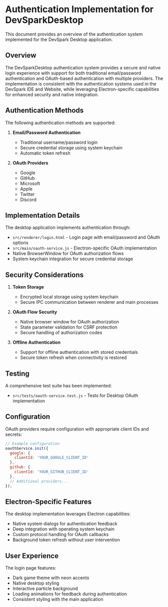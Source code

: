 # Authentication Implementation for DevSparkDesktop

This document provides an overview of the authentication system implemented for the DevSpark Desktop application.

## Overview

The DevSparkDesktop authentication system provides a secure and native login experience with support for both traditional email/password authentication and OAuth-based authentication with multiple providers. The implementation is consistent with the authentication systems used in the DevSpark IDE and Website, while leveraging Electron-specific capabilities for enhanced security and native integration.

## Authentication Methods

The following authentication methods are supported:

1. **Email/Password Authentication**
   - Traditional username/password login
   - Secure credential storage using system keychain
   - Automatic token refresh

2. **OAuth Providers**
   - Google
   - GitHub
   - Microsoft
   - Apple
   - Twitter
   - Discord

## Implementation Details

The desktop application implements authentication through:
- `src/renderer/login.html` - Login page with email/password and OAuth options
- `src/main/oauth-service.js` - Electron-specific OAuth implementation
- Native BrowserWindow for OAuth authorization flows
- System keychain integration for secure credential storage

## Security Considerations

1. **Token Storage**
   - Encrypted local storage using system keychain
   - Secure IPC communication between renderer and main processes

2. **OAuth Flow Security**
   - Native browser window for OAuth authorization
   - State parameter validation for CSRF protection
   - Secure handling of authorization codes

3. **Offline Authentication**
   - Support for offline authentication with stored credentials
   - Secure token refresh when connectivity is restored

## Testing

A comprehensive test suite has been implemented:
- `src/tests/oauth-service.test.js` - Tests for Desktop OAuth implementation

## Configuration

OAuth providers require configuration with appropriate client IDs and secrets:

```javascript
// Example configuration
oauthService.init({
  google: {
    clientId: 'YOUR_GOOGLE_CLIENT_ID'
  },
  github: {
    clientId: 'YOUR_GITHUB_CLIENT_ID'
  },
  // Additional providers...
});
```

## Electron-Specific Features

The desktop implementation leverages Electron capabilities:
- Native system dialogs for authentication feedback
- Deep integration with operating system keychain
- Custom protocol handling for OAuth callbacks
- Background token refresh without user intervention

## User Experience

The login page features:
- Dark game theme with neon accents
- Native desktop styling
- Interactive particle background
- Loading animations for feedback during authentication
- Consistent styling with the main application
